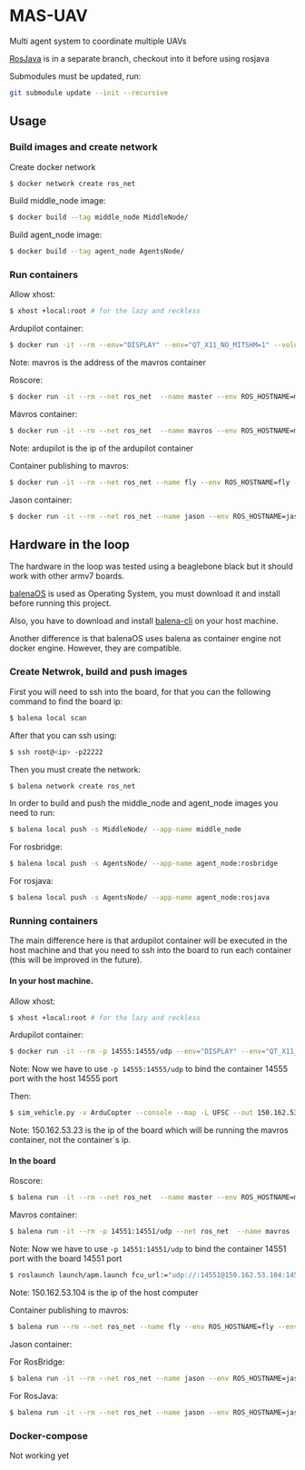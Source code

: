# MAS-UAV
Multi agent system to coordinate multiple UAVs

[RosJava](https://github.com/Rezenders/MAS-UAV/tree/rosjava) is in a separate branch, checkout into it before using rosjava

Submodules must be updated, run:

```bash
git submodule update --init --recursive
```
## Usage

### Build images and create network
Create docker network
```bash
$ docker network create ros_net
```

Build middle_node image:
```bash
$ docker build --tag middle_node MiddleNode/
```

Build agent_node image:

```bash
$ docker build --tag agent_node AgentsNode/
```


### Run containers

Allow xhost:
```bash
$ xhost +local:root # for the lazy and reckless
```

Ardupilot container:
```bash
$ docker run -it --rm --env="DISPLAY" --env="QT_X11_NO_MITSHM=1" --volume="/tmp/.X11-unix:/tmp/.X11-unix:rw" --name ardupilot --net ros_net rezenders/ardupilot-ubuntu sim_vehicle.py -v ArduCopter --console --map -L UFSC --out mavros:14551
```
Note: mavros is the address of the mavros container

Roscore:
```bash
$ docker run -it --rm --net ros_net  --name master --env ROS_HOSTNAME=master --env ROS_MASTER_URI=http://master:11311 ros:melodic-ros-core roscore
```

Mavros container:
```bash
$ docker run -it --rm --net ros_net  --name mavros --env ROS_HOSTNAME=mavros --env ROS_MASTER_URI=http://master:11311  rezenders/mavros roslaunch launch/apm.launch fcu_url:="udp://:14551@ardupilot:14555"
```
Note: ardupilot is the ip of the ardupilot container

Container publishing to mavros:
```bash
$ docker run -it --rm --net ros_net --name fly --env ROS_HOSTNAME=fly --env ROS_MASTER_URI=http://master:11311 middle_node ./hw_bridge.py
```

Jason container:

```bash
$ docker run -it --rm --net ros_net --name jason --env ROS_HOSTNAME=jason --env ROS_MASTER_URI=http://master:11311 agent_node gradle 
```


## Hardware in the loop

The hardware in the loop was tested using a beaglebone black but it should work with other armv7 boards.

[balenaOS](https://www.balena.io/os/#download) is used as Operating System, you must download it and install before running this project.

Also, you have to download and install [balena-cli](https://www.balena.io/docs/reference/cli/) on your host machine.

Another difference is that balenaOS uses balena as container engine not docker engine. However, they are compatible.

### Create Netwrok, build and push images
First you will need to ssh into the board, for that you can the following command to find the board ip:

```bash
$ balena local scan
```
After that you can ssh using:

```bash
$ ssh root@<ip> -p22222
```

Then you must create the network:

```bash
$ balena network create ros_net
```
In order to build and push the middle_node and agent_node images you need to run:

```bash
$ balena local push -s MiddleNode/ --app-name middle_node
```
For rosbridge:
```bash
$ balena local push -s AgentsNode/ --app-name agent_node:rosbridge
```
For rosjava:
```bash
$ balena local push -s AgentsNode/ --app-name agent_node:rosjava
```

### Running containers
The main difference here is that ardupilot container will be executed in the host machine and that you need to ssh into the board to run each container (this will be improved in the future).

#### In your host machine.

Allow xhost:
```bash
$ xhost +local:root # for the lazy and reckless
```

Ardupilot container:
```bash
$ docker run -it --rm -p 14555:14555/udp --env="DISPLAY" --env="QT_X11_NO_MITSHM=1" --volume="/tmp/.X11-unix:/tmp/.X11-unix:rw" --name ardupilot --net ros_net rezenders/ardupilot-ubuntu
```

Note: Now we have to use ```-p 14555:14555/udp``` to bind the container 14555 port with the host 14555 port

Then:
```bash
$ sim_vehicle.py -v ArduCopter --console --map -L UFSC --out 150.162.53.23:14551
```

Note: 150.162.53.23 is the ip of the board which will be running the mavros container, not the container\`s ip.

#### In the board
Roscore:
```bash
$ balena run -it --rm --net ros_net  --name master --env ROS_HOSTNAME=master --env ROS_MASTER_URI=http://master:11311 rezenders/jason-ros roslaunch rosbridge_server rosbridge_websocket.launch address:=master
```

Mavros container:
```bash
$ balena run -it --rm -p 14551:14551/udp --net ros_net  --name mavros --env ROS_HOSTNAME=mavros --env ROS_MASTER_URI=http://master:11311  rezenders/mavros
```
Note: Now we have to use ```-p 14551:14551/udp``` to bind the container 14551 port with the board 14551 port

```bash
$ roslaunch launch/apm.launch fcu_url:="udp://:14551@150.162.53.104:14555"
```
Note: 150.162.53.104 is the ip of the host computer

Container publishing to mavros:
```bash
$ balena run --rm --net ros_net --name fly --env ROS_HOSTNAME=fly --env ROS_MASTER_URI=http://master:11311 middle_node rosrun fly jason_flight.py
```

Jason container:

For RosBridge:
```bash
$ balena run -it --rm --net ros_net --name jason --env ROS_HOSTNAME=jason --env ROS_MASTER_URI=http://master:11311 agent_node:rosbridge jason uav_agents.mas2j
```
For RosJava:
```bash
$ balena run -it --rm --net ros_net --name jason --env ROS_HOSTNAME=jason --env ROS_MASTER_URI=http://master:11311 agent_node:rosjava gradle
```

### Docker-compose
Not working yet
